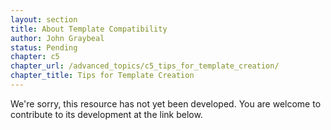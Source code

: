 ```yaml
---
layout: section
title: About Template Compatibility
author: John Graybeal
status: Pending
chapter: c5
chapter_url: /advanced_topics/c5_tips_for_template_creation/
chapter_title: Tips for Template Creation
---
```

We're sorry, this resource has not yet been developed. 
You are welcome to contribute to its development at the link below.

